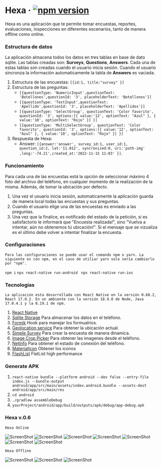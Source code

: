 # Hexa &middot; [![npm version](https://img.shields.io/npm/v/react.svg?style=flat)](https://www.npmjs.com/package/react)
Hexa es una aplicación que te permite tomar encuestas, reportes, evaluaciones, inspecciones en diferentes escenarios, tanto de manera offline como online.

### Estructura de datos

La aplicación almacena todos los datos en tres tablas en base de dato sqlite. Las tablas creadas son: **Surveys**, **Questions**, **Answers**. 
Cada una de estas tablas son creadas cuando el usuario inicia sesión. Cuando el usuario sincronza la información automaticamente 
la tabla de **Answers** es vaciada.

1. Estructura de las encuestas: ```[{id:1, title:"survey" }]```
2. Estructura de las preguntas: 
   - ```[{questionType: 'NumericInput',questionText: 'Botellones',questionId: '3', placeholderText: 'Botellones'}]```
   - ```[{questionType: 'TextInput',questionText: 'Apellido',questionId: '3', placeholderText: 'Apellidos'}]```
   - ```[{questionType: 'SelectGroup', questionText: 'Color favorito', questionId: '3', options:[{ value:'12', optionText: "Azul" }, { value:'10', optionText: "Rojo" }] }]```
   - ```[{questionType: 'MultiSelectGroup', questionText: 'Color favorito', questionId: '3', options:[{ value:'12', optionText: "Azul" }, { value:'10', optionText: "Rojo" }] }]```
3. Respuesta de Hexa: 
    - Answer: ```[{answer:'answer', survey_id:1, user_id:1, question_id:2, lat:'11.012', syncronized:0, uri:'path-img' ,long:'-74.21',created_at:'2022-11-15 11:03' }]```.

### Funcionamiento

  Para cada una de las encuestas está la opción de seleccionar máximo 4 foto del archivo del teléfono, en cualquier momento de la realización de la misma. Además, de tomar la ubicación por defecto.

  1. Una vez el usuario inicia sesión, automaticamente la aplicación guarda de manera local todas las encuestas y sus preguntas.
  2. Cuando el usuario elige una de las encuestas es enviado a las preguntas.
  3. Una vez que la finalice, es notificado del estado de la petición, si es satisfactorio le informará que "Encuesta realizada!", sino
    "Vuelva a intentar, aún no obtenemos tú ubicación!". Si el mensaje que se vizualiza es el último debe volver a intentar finalizar la encuesta.


### Configuraciones

    Para las configuraciones se puede usar el comando npm o yarn. La siguiente es con npm, en el caso de utiliar yarn solo sería cambiarlo por "npm".

```npm i```
    ```npx react-native run-android```
    ``` npx react-native run-ios```
    
### Tecnologías

    La aplicación esta desarrollada con React Native en la versión 0.68.2, React 17.0.2. En un ambiente con la versión 18.9.0 de Node, Java 17.0.4.1 y la 8.19.1 de npm.

 1. [React Native](https://reactnative.dev/)  
 2. [Sqlite Storage](https://www.npmjs.com/package/react-native-sqlite-storage) Para almacenar los datos en el teléfono.
 3. [Formik](https://www.npmjs.com/package/formik) Hook para manejar los formualrios.
 4. [Geolocation service](https://www.npmjs.com/package/react-native-geolocation-service) Para obtener la ubicación actual.
 5. [Simple Survey](https://www.npmjs.com/package/react-native-simple-survey) Para crear la encuesta de manera dinamica.
6.  [Image Crop Picker](https://github.com/ivpusic/react-native-image-crop-picker) Para obtener las imagenes desde el teléfono.
7.  [NetInfo](https://www.npmjs.com/package/@react-native-community/netinfo) Para obtener el estado de conexión del teléfono.
8.  [MaterialIcon](https://github.com/oblador/react-native-vector-icons/blob/master/glyphmaps/MaterialCommunityIcons.json) Obtener los iconos
9.  [FlashList](https://www.npmjs.com/package/@shopify/flash-list) FlatList high performance 


### Generate APK

1. ```react-native bundle --platform android --dev false --entry-file index.js --bundle-output android/app/src/main/assets/index.android.bundle --assets-dest android/app/src/main/res```
2. ```cd android```
3. ```./gradlew assembleDebug```
4. ```yourProject/android/app/build/outputs/apk/debug/app-debug.apk```

### Hexa v.0.6

    Hexa Online

   ![ScreenShot](/imgs/4.jpeg)
   ![ScreenShot](/imgs/1.jpeg)
   ![ScreenShot](/imgs/2.jpeg)
   ![ScreenShot](/imgs/3.jpeg)
   ![ScreenShot](/imgs/6.jpeg)
   ![ScreenShot](/imgs/10.jpeg)
   ![ScreenShot](/imgs/5.jpeg)

    Hexa Offline

   ![ScreenShot](/imgs/9.jpeg)
   ![ScreenShot](/imgs/7.jpeg)
   ![ScreenShot](/imgs/8.jpeg)
